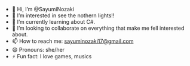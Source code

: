 - 👋 Hi, I’m @SayumiNozaki
- 👀 I’m interested in see the nothern lights!!
- 🌱 I’m currently learning about C#.
- 💞️ I’m looking to collaborate on everything that make me fell interested about.
- 📫 How to reach me: sayuminozaki17@gmail.com
- 😄 Pronouns: she/her
- ⚡ Fun fact: I love games, musics

<!---
SayumiNozaki/SayumiNozaki is a ✨ special ✨ repository because its `README.md` (this file) appears on your GitHub profile.
You can click the Preview link to take a look at your changes.
--->

